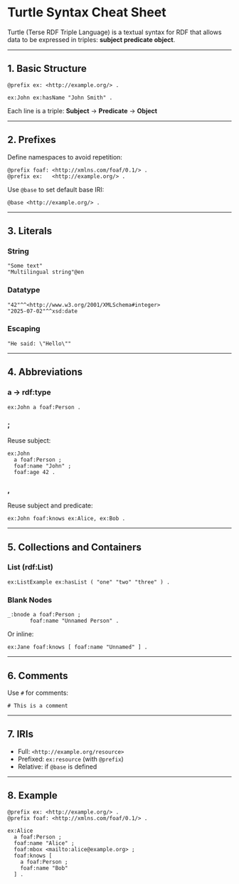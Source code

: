 # **Turtle Syntax Cheat Sheet**

Turtle (Terse RDF Triple Language) is a textual syntax for RDF that allows data to be expressed in triples: **subject predicate object**.

---

## **1. Basic Structure**

```turtle
@prefix ex: <http://example.org/> .

ex:John ex:hasName "John Smith" .
```

Each line is a triple:
**Subject** → **Predicate** → **Object**

---

## **2. Prefixes**

Define namespaces to avoid repetition:

```turtle
@prefix foaf: <http://xmlns.com/foaf/0.1/> .
@prefix ex:   <http://example.org/> .
```

Use `@base` to set default base IRI:

```turtle
@base <http://example.org/> .
```

---

## **3. Literals**

### String

```turtle
"Some text"
"Multilingual string"@en
```

### Datatype

```turtle
"42"^^<http://www.w3.org/2001/XMLSchema#integer>
"2025-07-02"^^xsd:date
```

### Escaping

```turtle
"He said: \"Hello\""
```

---

## **4. Abbreviations**

### a → rdf\:type

```turtle
ex:John a foaf:Person .
```

### ;

Reuse subject:

```turtle
ex:John
  a foaf:Person ;
  foaf:name "John" ;
  foaf:age 42 .
```

### ,

Reuse subject and predicate:

```turtle
ex:John foaf:knows ex:Alice, ex:Bob .
```

---

## **5. Collections and Containers**

### List (rdf\:List)

```turtle
ex:ListExample ex:hasList ( "one" "two" "three" ) .
```

### Blank Nodes

```turtle
_:bnode a foaf:Person ;
       foaf:name "Unnamed Person" .
```

Or inline:

```turtle
ex:Jane foaf:knows [ foaf:name "Unnamed" ] .
```

---

## **6. Comments**

Use `#` for comments:

```turtle
# This is a comment
```

---

## **7. IRIs**

* Full: `<http://example.org/resource>`
* Prefixed: `ex:resource` (with `@prefix`)
* Relative: if `@base` is defined

---

## **8. Example**

```turtle
@prefix ex: <http://example.org/> .
@prefix foaf: <http://xmlns.com/foaf/0.1/> .

ex:Alice
  a foaf:Person ;
  foaf:name "Alice" ;
  foaf:mbox <mailto:alice@example.org> ;
  foaf:knows [
    a foaf:Person ;
    foaf:name "Bob"
  ] .
```
